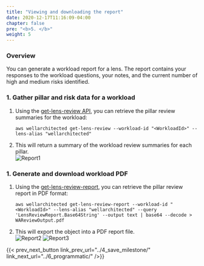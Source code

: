 ```yaml
---
title: "Viewing and downloading the report"
date: 2020-12-17T11:16:09-04:00
chapter: false
pre: "<b>5. </b>"
weight: 5
---
```


### Overview
You can generate a workload report for a lens. The report contains your responses to the workload questions, your notes, and the current number of high and medium risks identified.

### 1. Gather pillar and risk data for a workload
1. Using the [get-lens-review API](https://awscli.amazonaws.com/v2/documentation/api/latest/reference/wellarchitected/get-lens-review.html), you can retrieve the pillar review summaries for the workload:
    ```
    aws wellarchitected get-lens-review --workload-id "<WorkloadId>" --lens-alias "wellarchitected"
    ```
1. This will return a summary of the workload review summaries for each pillar.  
    ![Report1](/watool/200_Using_AWSCLI_To_Manage_WA_Reviews/Images/5/Report1.png?classes=lab_picture_auto)

### 1. Generate and download workload PDF
1. Using the [get-lens-review-report](https://awscli.amazonaws.com/v2/documentation/api/latest/reference/wellarchitected/get-lens-review-report.html), you can retrieve the pillar review report in PDF format:
    ```
    aws wellarchitected get-lens-review-report --workload-id "<WorkloadId>" --lens-alias "wellarchitected" --query 'LensReviewReport.Base64String' --output text | base64 --decode > WAReviewOutput.pdf
    ```
1. This will export the object into a PDF report file.  
    ![Report2](/watool/200_Using_AWSCLI_To_Manage_WA_Reviews/Images/5/Report2.png?classes=lab_picture_auto)
    ![Report3](/watool/200_Using_AWSCLI_To_Manage_WA_Reviews/Images/5/Report3.png?classes=lab_picture_auto)



{{< prev_next_button link_prev_url="../4_save_milestone/" link_next_url="../6_programmatic/" />}}
